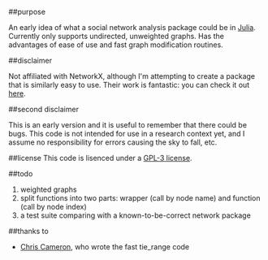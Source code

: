 ##purpose

An early idea of what a social network analysis package could be in [Julia](http://julialang.org). Currently only supports undirected, unweighted graphs. Has the advantages of ease of use and fast graph modification routines.

##disclaimer

Not affiliated with NetworkX, although I'm attempting to create a package that is similarly easy to use. Their work is fantastic: you can check it out [here](http://networkx.github.io).

##second disclaimer

This is an early version and it is useful to remember that there could be bugs. This code is not intended for use in a research context yet, and I assume no responsibility for errors causing the sky to fall, etc. 

##license
This code is lisenced under a [GPL-3 license](https://www.gnu.org/copyleft/gpl.html).

##todo
1. weighted graphs
2. split functions into two parts: wrapper (call by node name) and function (call by node index)
3. a test suite comparing with a known-to-be-correct network package

##thanks to
- [Chris Cameron](https://github.com/chrisjcameron), who wrote the fast tie_range code